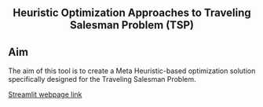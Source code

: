 <div align="center">
<h2>
  Heuristic Optimization Approaches to Traveling Salesman Problem (TSP)
</h2>
</div>

## Aim
The aim of this tool is to create a Meta Heuristic-based optimization solution specifically designed for the Traveling Salesman Problem.

[Streamlit webpage link](https://meta-heuristics-tsp.streamlit.app/)

